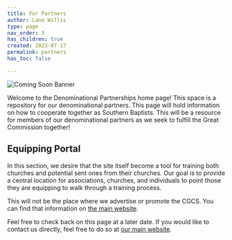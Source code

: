 ```yaml
---
title: For Partners
author: Lane Willis
type: page
nav_order: 3
has_children: true
created: 2023-07-17
permalink: partners
has_toc: false

---
```


![Coming Soon Banner](https://i.imgur.com/pxK8WAn.png)

Welcome to the Denominational Partnerships home page! This space is a repository for our denominational partners. This page will hold information on how to cooperate together as Southern Baptists. This will be a resource for members of our denominational partners as we seek to fulfill the Great Commission together!

## Equipping Portal
In this section, we desire that the site itself become a tool for training both churches and potential sent ones from their churches. Our goal is to provide a central location for associations, churches, and individuals to point those they are equipping to walk through a training process.

This will not be the place where we advertise or promote the CGCS. You can find that information on [the main website](https://thecgcs.org/trips).

Feel free to check back on this page at a later date. If you would like to contact us directly, feel free to do so at [our main website](https://thecgcs.org/contact/).

